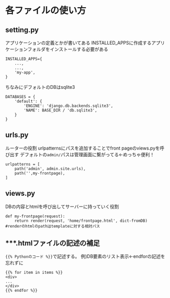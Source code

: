 # 各ファイルの使い方
## setting.py
アプリケーションの定義とかが書いてある
INSTALLED_APPSに作成するアプリケーションフォルダをインストールする必要がある
```
INSTALLED_APPS={
    ...,
    ...,
    'my-app', 
}
```
ちなみにデフォルトのDBはsqlite3
```
DATABASES = {
    'default': {
        'ENGINE': 'django.db.backends.sqlite3',
        'NAME': BASE_DIR / 'db.sqlite3',
    }
}
```
## urls.py
ルーターの役割
urlpatternsにパスを追加することでfront pageのviews.pyを呼び出す
デフォルトの`admin/`パスは管理画面に繋がってる←めっちゃ便利！
```
urlpatterns = [
    path('admin', admin.site.urls),
    path('',my-frontpage),
]
```

## views.py
DBの内容とhtmlを呼び出してサーバーに持っていく役割
```
def my-frontpage(request):
    return render(request, 'home/frontpage.html', dict-fromDB)
#renderのhtmlのpathはtemplateに対する相対パス
```

## ***.htmlファイルの記述の補足
`{{% Pythonのコード %}}`で記述する。
例)DB要素のリスト表示←endforの記述を忘れずに
```
{{% for item in items %}}
<div>
...
</div>
{{% endfor %}}
```